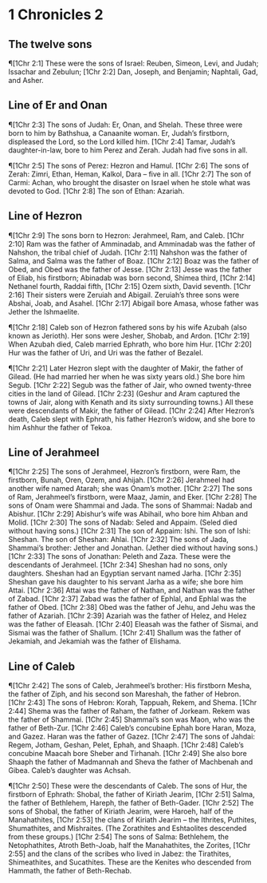 # 1 Chronicles 2

## The twelve sons
¶[1Chr 2:1] These were the sons of Israel: Reuben, Simeon, Levi, and Judah; Issachar and Zebulun;
[1Chr 2:2] Dan, Joseph, and Benjamin; Naphtali, Gad, and Asher.

## Line of Er and Onan
¶[1Chr 2:3] The sons of Judah: Er, Onan, and Shelah. These three were born to him by Bathshua, a Canaanite woman. Er, Judah’s firstborn, displeased the Lord, so the Lord killed him.
[1Chr 2:4] Tamar, Judah’s daughter-in-law, bore to him Perez and Zerah. Judah had five sons in all.

¶[1Chr 2:5] The sons of Perez: Hezron and Hamul.
[1Chr 2:6] The sons of Zerah: Zimri, Ethan, Heman, Kalkol, Dara – five in all.
[1Chr 2:7] The son of Carmi: Achan, who brought the disaster on Israel when he stole what was devoted to God.
[1Chr 2:8] The son of Ethan: Azariah.

## Line of Hezron
¶[1Chr 2:9] The sons born to Hezron: Jerahmeel, Ram, and Caleb.
[1Chr 2:10] Ram was the father of Amminadab, and Amminadab was the father of Nahshon, the tribal chief of Judah.
[1Chr 2:11] Nahshon was the father of Salma, and Salma was the father of Boaz.
[1Chr 2:12] Boaz was the father of Obed, and Obed was the father of Jesse.
[1Chr 2:13] Jesse was the father of Eliab, his firstborn; Abinadab was born second, Shimea third,
[1Chr 2:14] Nethanel fourth, Raddai fifth,
[1Chr 2:15] Ozem sixth, David seventh.
[1Chr 2:16] Their sisters were Zeruiah and Abigail. Zeruiah’s three sons were Abshai, Joab, and Asahel.
[1Chr 2:17] Abigail bore Amasa, whose father was Jether the Ishmaelite.

¶[1Chr 2:18] Caleb son of Hezron fathered sons by his wife Azubah (also known as Jerioth). Her sons were Jesher, Shobab, and Ardon.
[1Chr 2:19] When Azubah died, Caleb married Ephrath, who bore him Hur.
[1Chr 2:20] Hur was the father of Uri, and Uri was the father of Bezalel.

¶[1Chr 2:21] Later Hezron slept with the daughter of Makir, the father of Gilead. (He had married her when he was sixty years old.) She bore him Segub.
[1Chr 2:22] Segub was the father of Jair, who owned twenty-three cities in the land of Gilead.
[1Chr 2:23] (Geshur and Aram captured the towns of Jair, along with Kenath and its sixty surrounding towns.) All these were descendants of Makir, the father of Gilead.
[1Chr 2:24] After Hezron’s death, Caleb slept with Ephrath, his father Hezron’s widow, and she bore to him Ashhur the father of Tekoa.

## Line of Jerahmeel
¶[1Chr 2:25] The sons of Jerahmeel, Hezron’s firstborn, were Ram, the firstborn, Bunah, Oren, Ozem, and Ahijah.
[1Chr 2:26] Jerahmeel had another wife named Atarah; she was Onam’s mother.
[1Chr 2:27] The sons of Ram, Jerahmeel’s firstborn, were Maaz, Jamin, and Eker.
[1Chr 2:28] The sons of Onam were Shammai and Jada. The sons of Shammai: Nadab and Abishur.
[1Chr 2:29] Abishur’s wife was Abihail, who bore him Ahban and Molid.
[1Chr 2:30] The sons of Nadab: Seled and Appaim. (Seled died without having sons.)
[1Chr 2:31] The son of Appaim: Ishi. The son of Ishi: Sheshan. The son of Sheshan: Ahlai.
[1Chr 2:32] The sons of Jada, Shammai’s brother: Jether and Jonathan. (Jether died without having sons.)
[1Chr 2:33] The sons of Jonathan: Peleth and Zaza. These were the descendants of Jerahmeel.
[1Chr 2:34] Sheshan had no sons, only daughters. Sheshan had an Egyptian servant named Jarha.
[1Chr 2:35] Sheshan gave his daughter to his servant Jarha as a wife; she bore him Attai.
[1Chr 2:36] Attai was the father of Nathan, and Nathan was the father of Zabad.
[1Chr 2:37] Zabad was the father of Ephlal, and Ephlal was the father of Obed.
[1Chr 2:38] Obed was the father of Jehu, and Jehu was the father of Azariah.
[1Chr 2:39] Azariah was the father of Helez, and Helez was the father of Eleasah.
[1Chr 2:40] Eleasah was the father of Sismai, and Sismai was the father of Shallum.
[1Chr 2:41] Shallum was the father of Jekamiah, and Jekamiah was the father of Elishama.

## Line of Caleb
¶[1Chr 2:42] The sons of Caleb, Jerahmeel’s brother: His firstborn Mesha, the father of Ziph, and his second son Mareshah, the father of Hebron.
[1Chr 2:43] The sons of Hebron: Korah, Tappuah, Rekem, and Shema.
[1Chr 2:44] Shema was the father of Raham, the father of Jorkeam. Rekem was the father of Shammai.
[1Chr 2:45] Shammai’s son was Maon, who was the father of Beth-Zur.
[1Chr 2:46] Caleb’s concubine Ephah bore Haran, Moza, and Gazez. Haran was the father of Gazez.
[1Chr 2:47] The sons of Jahdai: Regem, Jotham, Geshan, Pelet, Ephah, and Shaaph.
[1Chr 2:48] Caleb’s concubine Maacah bore Sheber and Tirhanah.
[1Chr 2:49] She also bore Shaaph the father of Madmannah and Sheva the father of Machbenah and Gibea. Caleb’s daughter was Achsah.

¶[1Chr 2:50] These were the descendants of Caleb. The sons of Hur, the firstborn of Ephrath: Shobal, the father of Kiriath Jearim,
[1Chr 2:51] Salma, the father of Bethlehem, Hareph, the father of Beth-Gader.
[1Chr 2:52] The sons of Shobal, the father of Kiriath Jearim, were Haroeh, half of the Manahathites,
[1Chr 2:53] the clans of Kiriath Jearim – the Ithrites, Puthites, Shumathites, and Mishraites. (The Zorathites and Eshtaolites descended from these groups.)
[1Chr 2:54] The sons of Salma: Bethlehem, the Netophathites, Atroth Beth-Joab, half the Manahathites, the Zorites,
[1Chr 2:55] and the clans of the scribes who lived in Jabez: the Tirathites, Shimeathites, and Sucathites. These are the Kenites who descended from Hammath, the father of Beth-Rechab.
